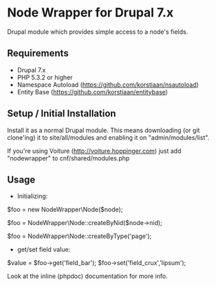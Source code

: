 Node Wrapper for Drupal 7.x
========================
Drupal module which provides simple access to a node's fields.


Requirements
--------------------------------

* Drupal 7.x
* PHP 5.3.2 or higher
* Namespace Autoload (https://github.com/korstiaan/nsautoload)
* Entity Base (https://github.com/korstiaan/entitybase)

Setup / Initial Installation
--------------------------------

Install it as a normal Drupal module. This means downloading (or git clone'ing) it to site/all/modules and enabling it on "admin/modules/list".

If you're using Voiture (http://voiture.hoppinger.com) just add "nodewrapper" to cnf/shared/modules.php


Usage
--------------------------------

* Initializing:

$foo = new NodeWrapper\Node($node);

$foo = NodeWrapper\Node::createByNid($node->nid);

$foo = NodeWrapper\Node::createByType('page');

* get/set field value:

$value = $foo->get('field_bar');
$foo->set('field_crux','lipsum');

Look at the inline (phpdoc) documentation for more info.
 